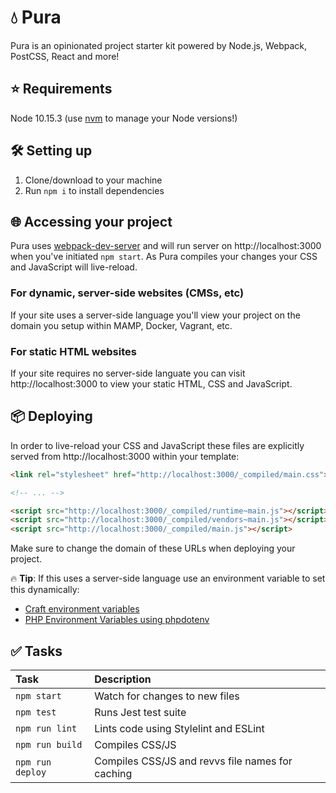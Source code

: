 # 💧 Pura
Pura is an opinionated project starter kit powered by Node.js, Webpack, PostCSS, React and more!

## ⭐️ Requirements
Node 10.15.3 (use [nvm](https://github.com/creationix/nvm) to manage your Node versions!)

## 🛠 Setting up
1. Clone/download to your machine
2. Run `npm i` to install dependencies

## 🌐 Accessing your project
Pura uses [webpack-dev-server](https://github.com/webpack/webpack-dev-server/) and will run server on http://localhost:3000 when you've initiated `npm start`. As Pura compiles your changes your CSS and JavaScript will live-reload.

### For dynamic, server-side websites (CMSs, etc)
If your site uses a server-side language you'll view your project on the domain you setup within MAMP, Docker, Vagrant, etc.

### For static HTML websites
If your site requires no server-side languate you can visit http://localhost:3000 to view your static HTML, CSS and JavaScript.

## 📦 Deploying
In order to live-reload your CSS and JavaScript these files are explicitly served from http://localhost:3000 within your template:
```html
<link rel="stylesheet" href="http://localhost:3000/_compiled/main.css">

<!-- ... -->

<script src="http://localhost:3000/_compiled/runtime~main.js"></script>
<script src="http://localhost:3000/_compiled/vendors~main.js"></script>
<script src="http://localhost:3000/_compiled/main.js"></script>
```

Make sure to change the domain of these URLs when deploying your project.

🔥 **Tip**: If this uses a server-side language use an environment variable to set this dynamically:
- [Craft environment variables](https://docs.craftcms.com/v3/config/environments.html)
- [PHP Environment Variables using phpdotenv](https://github.com/vlucas/phpdotenv)

## ✅ Tasks
| Task              | Description                                      |
|:------------------|:-------------------------------------------------|
| `npm start`       | Watch for changes to new files                   |
| `npm test`        | Runs Jest test suite                             |
| `npm run lint`    | Lints code using Stylelint and ESLint            |
| `npm run build`   | Compiles CSS/JS                                  |
| `npm run deploy`  | Compiles CSS/JS and revvs file names for caching |
